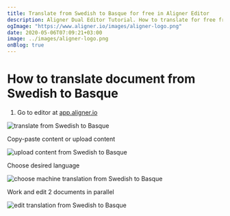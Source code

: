 ```yaml
---
title: Translate from Swedish to Basque for free in Aligner Editor
description: Aligner Dual Editor Tutorial. How to translate for free from Swedish to Basque. Aligner is multilingual document management platform. 
ogImage: "https://www.aligner.io/images/aligner-logo.png"
date: 2020-05-06T07:09:21+03:00
image: ../images/aligner-logo.png
onBlog: true
---
```


# How to translate document from Swedish to Basque

1. Go to editor at [app.aligner.io](https://app.aligner.io "Aligner App web page")

![translate from Swedish to Basque](../aligner-blank-editor.png "translate from Swedish to Basque")

Copy-paste content or upload content

![upload content from Swedish to Basque](../aligner-uploaded-document.png "upload content from Swedish to Basque")

Choose desired language

![choose machine translation from Swedish to Basque](../aligner-language-dropdown.png "choose machine translation from Swedish to Basque")

Work and edit 2 documents in parallel

![edit translation from Swedish to Basque](../aligner-double-sitded-editor.png "edit translation from Swedish to Basque")

